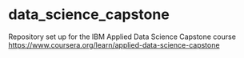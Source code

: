 # data_science_capstone
Repository set up for the IBM Applied Data Science Capstone course
https://www.coursera.org/learn/applied-data-science-capstone
